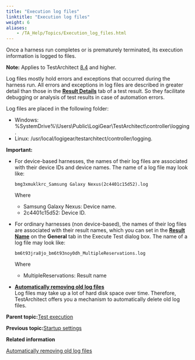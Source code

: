 ```yaml
--- 
title: "Execution log files"
linktitle: "Execution log files"
weight: 6
aliases: 
    - /TA_Help/Topics/Execution_log_files.html
---
```


Once a harness run completes or is prematurely terminated, its execution information is logged to files.

**Note:** Applies to TestArchitect [8.4](/TA_ReleaseNotes/DITA_source/Whats_New_8.4.html) and higher.

Log files mostly hold errors and exceptions that occurred during the harness run. All errors and exceptions in log files are described in greater detail than those in the [**Result Details**](Test_result_details.html) tab of a test result. So they facilitate debugging or analysis of test results in case of automation errors.

Log files are placed in the following folder:

-   Windows: %SystemDrive%\\Users\\Public\\LogiGear\\TestArchitect\\controller\\logging.
-   Linux: /usr/local/logigear/testarchitect/controller/logging.

**Important:**

-   For device-based harnesses, the names of their log files are associated with their device IDs and device names. The name of a log file may look like:

    ```
    bmg3xmuklkrc_Samsung Galaxy Nexus(2c4401c15d52).log
    ```

    Where

    -   Samsung Galaxy Nexus: Device name.
    -   2c4401c15d52: Device ID.
-   For ordinary harnesses \(non device-based\), the names of their log files are associated with their result names, which you can set in the [**Result Name**](Test_exec_test_execution.html#result_name) on the **General** tab in the Execute Test dialog box. The name of a log file may look like:

    ```
    bm6t93jra8jo_bm6t93noy0dh_MultipleReservations.log
    ```

    Where

    -   MultipleReservations: Result name

-   **[Automatically removing old log files](/TA_Help/Topics/Remove_old_execution_log_files.html)**  
Log files may take up a lot of hard disk space over time. Therefore, TestArchitect offers you a mechanism to automatically delete old log files.

**Parent topic:**[Test execution](/TA_Help/Topics/Test_exec.html)

**Previous topic:**[Startup settings](/TA_Automation/Topics/aut_startup_settings.html)

**Related information**  


[Automatically removing old log files](/TA_Help/Topics/Remove_old_execution_log_files.html)

